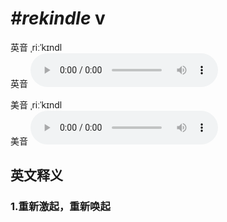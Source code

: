 # ***\#rekindle*** v
英音 ˌriːˈkɪndl  
英音
<audio src="./media/rekindle1_AAC.aac" controls="controls"></audio>

美音 ˌriːˈkɪndl  
美音
<audio src="./media/rekindle2_AAC.aac" controls="controls"></audio>



  

英文释义
---
### 1.**重新激起，重新唤起**  


